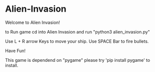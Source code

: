 # Alien-Invasion
Welcome to Alien Invasion!


to Run game cd into Alien Invasion and run  "python3 alien_invasion.py"

Use L + R arrow Keys to move your ship.
Use SPACE Bar to fire bullets.

Have Fun!

This game is dependend on "pygame" please try 'pip install pygame' to install.

